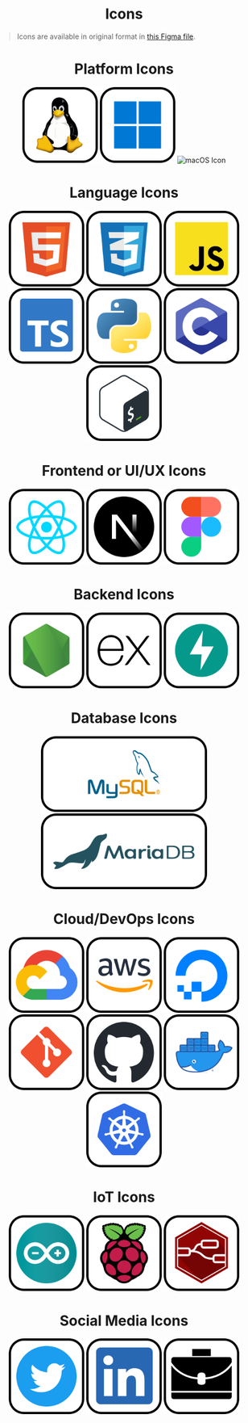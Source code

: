 <h1 align=center>Icons</h1>

> Icons are available in original format in [this Figma file](https://www.figma.com/file/Dej3ZTQGOsrz5ucnnaohOI/Ark-README-Icons?node-id=1%3A2&t=iPVy4OduYdpMgymm-1).

<div align=center>
    <div>
        <h1>Platform Icons</h1>
        <img height="150px" src="../images/platform/linux.svg" alt="Linux Icon">
        <img height="150px" src="../images/platform/windows.svg" alt="Windows Icon">
        <img height="150px" src="../images/platform/macos.svg" alt="macOS Icon">
    </div>
    <div>
        <h1>Language Icons</h1>
        <img height="150px" src="../images/frontend/html.svg" alt="HTML Icon">
        <img height="150px" src="../images/frontend/css.svg" alt="CSS Icon">
        <img height="150px" src="../images/frontend/js.svg" alt="JS Icon">
        <img height="150px" src="../images/frontend/ts.svg" alt="TS Icon">
        <img height="150px" src="../images/pl/python.svg" alt="Python Icon">
        <img height="150px" src="../images/pl/c.svg" alt="C Icon">
        <img height="150px" src="../images/pl/bash.svg" alt="Bash Icon">
    </div>
    <div>
        <h1>Frontend or UI/UX Icons</h1>
        <img height="150px" src="../images/frontend/react.svg" alt="React Icon">
        <img height="150px" src="../images/frontend/next.svg" alt="Next Icon">
        <img height="150px" src="../images/frontend/figma.svg" alt="Figma Icon">
    </div>
    <div>
        <h1>Backend Icons</h1>
        <img height="150px" src="../images/backend/node.svg" alt="Node Icon">
        <img height="150px" src="../images/backend/express.svg" alt="Express Icon">
        <img height="150px" src="../images/backend/fastapi.svg" alt="FastAPI Icon">
    </div>
    <div>
        <h1>Database Icons</h1>
        <img height="150px" src="../images/db/mysql.svg" alt="MySQL Icon">
        <img height="150px" src="../images/db/mariadb.svg" alt="MariaDB Icon">
    </div>
    <div>
        <h1>Cloud/DevOps Icons</h1>
        <img height="150px" src="../images/cloud/gcp.svg" alt="Google Cloud Platform Icon">
        <img height="150px" src="../images/cloud/aws.svg" alt="Amazon Web Services Icon">
        <img height="150px" src="../images/cloud/digitalocean.svg" alt="DigitalOcean Icon">
        <img height="150px" src="../images/cloud/git.svg" alt="Git Icon">
        <img height="150px" src="../images/cloud/github.svg" alt="GitHub Icon">
        <img height="150px" src="../images/cloud/docker.svg" alt="Docker Icon">
        <img height="150px" src="../images/cloud/kubernetes.svg" alt="Kubernetes Icon">
    </div>
    <div>
        <h1>IoT Icons</h1>
        <img height="150px" src="../images/iot/arduino.svg" alt="Arduino Icon">
        <img height="150px" src="../images/iot/rpi.svg" alt="Raspberry Pi Icon">
        <img height="150px" src="../images/iot/node-red.svg" alt="Node-RED Icon">
    </div>
    <div>
        <h1>Social Media Icons</h1>
        <img height="150px" src="../images/social/twitter.svg" alt="Twitter Icon">
        <img height="150px" src="../images/social/linkedin.svg" alt="LinkedIn Icon">
        <img height="150px" src="../images/social/resume.svg" alt="Resume Icon">
    </div>
</div>
